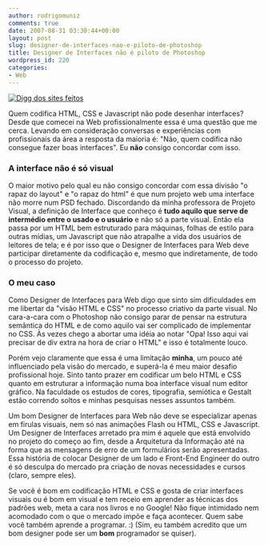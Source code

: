 ```yaml
---
author: rodrigomuniz
comments: true
date: 2007-08-31 03:30:44+00:00
layout: post
slug: designer-de-interfaces-nao-e-piloto-de-photoshop
title: Designer de Interfaces não é piloto de Photoshop
wordpress_id: 220
categories:
- Web
---
```


[![Digg dos sites feitos](http://rodrigomuniz.com/wp-content/img/site-feio.gif)](http://www.ugliestwebsite.com/)



Quem codifica HTML, CSS e Javascript não pode desenhar interfaces? Desde que comecei na Web profissionalmente essa é uma questão que me cerca. Levando em consideração conversas e experiências com profissionais da área a resposta da maioria é: "Não, quem codifica não consegue fazer boas interfaces". Eu **não** consigo concordar com isso.



### A interface não é só visual


O maior motivo pelo qual eu não consigo concordar com essa divisão "o rapaz do layout" e "o rapaz do html" é que num projeto web uma interface não morre num PSD fechado. Discordando da minha professora de Projeto Visual, a definição de Interface que conheço é **tudo aquilo que serve de intermédio entre o usado e o usuário** e não só a parte visual. Então ela passa por um HTML bem estruturado para máquinas, folhas de estilo para outras mídias, um Javascript que não atrapalhe a vida dos usuários de leitores de tela; e é por isso que o Designer de Interfaces para Web deve participar diretamente da codificação e, mesmo que indiretamente, de todo o processo do projeto.



### O meu caso


Como Designer de Interfaces para Web digo que sinto sim dificuldades em me libertar da "visão HTML e CSS" no processo criativo da parte visual. No cara-a-cara com o Photoshop não consigo parar de pensar na estrutura semântica do HTML e de como aquilo vai ser complicado de implementar no CSS. Às vezes chego a abortar uma idéia ao notar "Opa! Isso aqui vai precisar de div extra na hora de criar o HTML" e isso é totalmente louco.

Porém vejo claramente que essa é uma limitação **minha**, um pouco até influenciado pela visão do mercado, e superá-la é meu maior desafio profissional hoje. Sinto tanto prazer em codificar um belo HTML e CSS quanto em estruturar a informação numa boa interface visual num editor gráfico. Na faculdade os estudos de cores, tipografia, semiótica e Gestalt estão correndo soltos e minhas pesquisas nesses assuntos também. 

Um bom Designer de Interfaces para Web não deve se especializar apenas em firulas visuais, nem só nas animações Flash ou HTML, CSS e Javascript. Um Designer de Interfaces arretado pra mim é aquele que está envolvido no projeto do começo ao fim, desde a Arquitetura da Informação até na forma que as mensagens de erro de um formulários serão apresentadas. Essa história de colocar Designer de um lado e Front-End Engineer do outro é só desculpa do mercado pra criação de novas necessidades e cursos (claro, sempre eles).

Se você é bom em codificação HTML e CSS e gosta de criar interfaces visuais ou é bom em visual e tem receio em aprender as técnicas dos padrões web, meta a cara nos livros e no Google! Não fique intimidado nem acomodado com o que o mercado impõe e faça acontecer. Quem sabe você também aprende a programar. :) (Sim, eu também acredito que um bom designer pode ser um **bom** programador se quiser).
